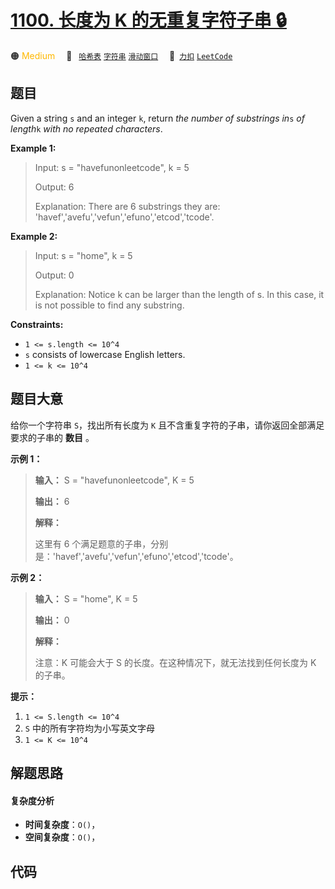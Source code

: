 # [1100. 长度为 K 的无重复字符子串 🔒](https://2xiao.github.io/leetcode-js/problem/1100.html)

🟠 <font color=#ffb800>Medium</font>&emsp; 🔖&ensp; [`哈希表`](/tag/hash-table.md) [`字符串`](/tag/string.md) [`滑动窗口`](/tag/sliding-window.md)&emsp; 🔗&ensp;[`力扣`](https://leetcode.cn/problems/find-k-length-substrings-with-no-repeated-characters) [`LeetCode`](https://leetcode.com/problems/find-k-length-substrings-with-no-repeated-characters)

## 题目

Given a string `s` and an integer `k`, return _the number of substrings in_`s`
_of length_`k` _with no repeated characters_.



**Example 1:**

> Input: s = "havefunonleetcode", k = 5
> 
> Output: 6
> 
> Explanation: There are 6 substrings they are: 'havef','avefu','vefun','efuno','etcod','tcode'.

**Example 2:**

> Input: s = "home", k = 5
> 
> Output: 0
> 
> Explanation: Notice k can be larger than the length of s. In this case, it is not possible to find any substring.

**Constraints:**

  * `1 <= s.length <= 10^4`
  * `s` consists of lowercase English letters.
  * `1 <= k <= 10^4`


## 题目大意

给你一个字符串 `S`，找出所有长度为 `K` 且不含重复字符的子串，请你返回全部满足要求的子串的 **数目** 。



**示例 1：**

> 
> 
> 
> 
> 
> **输入：** S = "havefunonleetcode", K = 5
> 
> **输出：** 6
> 
> **解释：**
> 
> 这里有 6 个满足题意的子串，分别是：'havef','avefu','vefun','efuno','etcod','tcode'。
> 
> 

**示例 2：**

> 
> 
> 
> 
> 
> **输入：** S = "home", K = 5
> 
> **输出：** 0
> 
> **解释：**
> 
> 注意：K 可能会大于 S 的长度。在这种情况下，就无法找到任何长度为 K 的子串。



**提示：**

  1. `1 <= S.length <= 10^4`
  2. `S` 中的所有字符均为小写英文字母
  3. `1 <= K <= 10^4`


## 解题思路

#### 复杂度分析

- **时间复杂度**：`O()`，
- **空间复杂度**：`O()`，

## 代码

```javascript

```